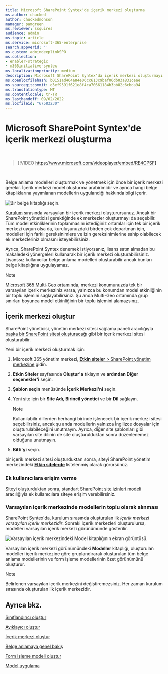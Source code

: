 ```yaml
---
title: Microsoft SharePoint Syntex'de içerik merkezi oluşturma
ms.author: chucked
author: chuckedmonson
manager: pamgreen
ms.reviewer: ssquires
audience: admin
ms.topic: article
ms.service: microsoft-365-enterprise
search.appverid: ''
ms.custom: admindeeplinkSPO
ms.collection:
- enabler-strategic
- m365initiative-syntex
ms.localizationpriority: medium
description: Microsoft SharePoint Syntex'da içerik merkezi oluşturmayı öğrenin.
ms.openlocfilehash: b0151ad464a84e06cc613c9baf06db03a831ceae
ms.sourcegitcommit: d3ef9391f621e8f4ca70661184b3bb82c6cbda94
ms.translationtype: MT
ms.contentlocale: tr-TR
ms.lasthandoff: 09/02/2022
ms.locfileid: "67583230"
---
```

# <a name="create-a-content-center-in-microsoft-sharepoint-syntex"></a>Microsoft SharePoint Syntex'de içerik merkezi oluşturma


</br>

> [!VIDEO https://www.microsoft.com/videoplayer/embed/RE4CPSF]

</br>

Belge anlama modelleri oluşturmak ve yönetmek için önce bir içerik merkezi gerekir. İçerik merkezi model oluşturma arabirimidir ve ayrıca hangi belge kitaplıklarına yayımlanan modellerin uygulandığı hakkında bilgi içerir.

   ![Bir belge kitaplığı seçin.](../media/content-understanding/content-center-page.png)

[Kurulum](set-up-content-understanding.md) sırasında varsayılan bir içerik merkezi oluşturursunuz. Ancak bir SharePoint yöneticisi gerektiğinde ek merkezler oluşturmayı da seçebilir. Tüm model etkinliklerinin toplanmasını istediğiniz ortamlar için tek bir içerik merkezi uygun olsa da, kuruluşunuzdaki birden çok departman için, modelleri için farklı gereksinimlere ve izin gereksinimlerine sahip olabilecek ek merkezleriniz olmasını isteyebilirsiniz.

Ayrıca, SharePoint Syntex denemek istiyorsanız, lisans satın almadan bu makaledeki yönergeleri kullanarak bir içerik merkezi oluşturabilirsiniz. Lisanssız kullanıcılar belge anlama modelleri oluşturabilir ancak bunları belge kitaplığına uygulayamaz.

> [!NOTE]
> [Microsoft 365 Multi-Geo ortamında](../enterprise/microsoft-365-multi-geo.md), merkezi konumunuzda tek bir varsayılan içerik merkeziniz varsa, yalnızca bu konumdan model etkinliğinin bir toplu işlemini sağlayabilirsiniz. Şu anda Multi-Geo ortamında grup sınırları boyunca model etkinliğinin bir toplu işlemini alamazsınız. 

## <a name="create-a-content-center"></a>İçerik merkezi oluştur

SharePoint yöneticisi, yönetim merkezi sitesi sağlama paneli aracılığıyla [başka bir SharePoint sitesi oluşturacağı](/sharepoint/create-site-collection) gibi bir içerik merkezi sitesi oluşturabilir.

Yeni bir içerik merkezi oluşturmak için:

1. Microsoft 365 yönetim merkezi, <a href="https://go.microsoft.com/fwlink/?linkid=2185220" target="_blank">**Etkin siteler** > SharePoint yönetim merkezine</a> gidin.

2. **Etkin Siteler** sayfasında **Oluştur'a** tıklayın ve **ardından Diğer seçenekler'i** seçin.

3. **Şablon seçin** menüsünde **İçerik Merkezi'ni** seçin.

4. Yeni site için bir **Site Adı**, **Birincil yönetici** ve bir **Dil** sağlayın.</br>

   > [!NOTE] 
   > Kullanılabilir dillerden herhangi birinde işlenecek bir içerik merkezi sitesi seçebilirsiniz, ancak şu anda modellerin yalnızca İngilizce dosyalar için oluşturulabileceğini unutmayın. Ayrıca, diğer site şablonları gibi varsayılan site dilinin de site oluşturulduktan sonra düzenlenemez olduğunu unutmayın.

5. **Bitti'yi** seçin.
 
bir içerik merkezi sitesi oluşturduktan sonra, siteyi SharePoint yönetim merkezindeki <a href="https://go.microsoft.com/fwlink/?linkid=2185220" target="_blank">**Etkin sitelerde**</a> listelenmiş olarak görürsünüz. 

### <a name="give-access-to-additional-users"></a>Ek kullanıcılara erişim verme
 
Siteyi oluşturduktan sonra, standart [SharePoint site izinleri modeli](/sharepoint/modern-experience-sharing-permissions) aracılığıyla ek kullanıcılara siteye erişim verebilirsiniz.

### <a name="roll-up-of-models-in-the-default-content-center"></a>Varsayılan içerik merkezinde modellerin toplu olarak alınması

SharePoint Syntex'da, kurulum sırasında oluşturulan ilk *içerik merkezi varsayılan içerik merkezidir*. Sonraki içerik merkezleri oluşturulursa, modelleri varsayılan içerik merkezi görünümünde gösterilir.

![Varsayılan içerik merkezindeki Model kitaplığının ekran görüntüsü.](../media/content-understanding/model-library-default-content-center.png)

Varsayılan içerik merkezi görünümündeki **Modeller** kitaplığı, oluşturulan modelleri içerik merkezine göre gruplandırarak oluşturulan tüm belge anlama modellerinin ve form işleme modellerinin özet görünümünü oluşturur.

> [!NOTE]
> Belirlenen varsayılan içerik merkezini değiştiremezsiniz. Her zaman kurulum sırasında oluşturulan ilk içerik merkezidir. 

## <a name="see-also"></a>Ayrıca bkz.

[Sınıflandırıcı oluştur](create-a-classifier.md)

[Ayıklayıcı oluştur](create-an-extractor.md)

[İçerik merkezi oluştur](create-a-content-center.md)

[Belge anlamaya genel bakış](document-understanding-overview.md)

[Form işleme modeli oluştur](create-a-form-processing-model.md)

[Model uygulama](apply-a-model.md)